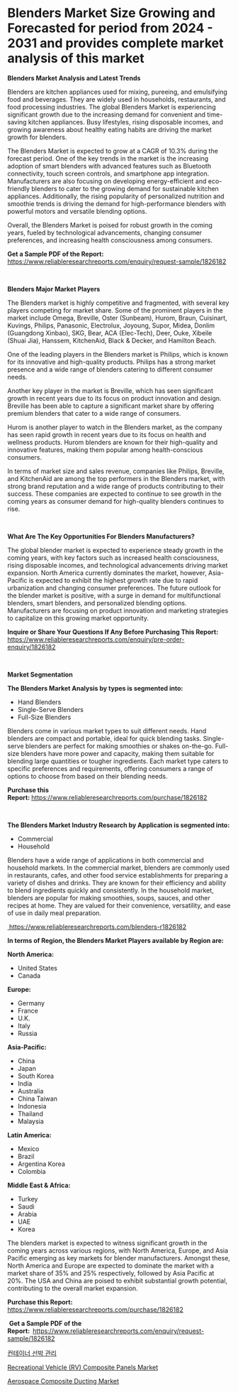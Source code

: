 <p><h1>Blenders Market Size Growing and Forecasted for period from 2024 - 2031 and provides complete market analysis of this market</h1></p><p><strong>Blenders Market Analysis and Latest Trends</strong></p>
<p><p>Blenders are kitchen appliances used for mixing, pureeing, and emulsifying food and beverages. They are widely used in households, restaurants, and food processing industries. The global Blenders Market is experiencing significant growth due to the increasing demand for convenient and time-saving kitchen appliances. Busy lifestyles, rising disposable incomes, and growing awareness about healthy eating habits are driving the market growth for blenders.</p><p>The Blenders Market is expected to grow at a CAGR of 10.3% during the forecast period. One of the key trends in the market is the increasing adoption of smart blenders with advanced features such as Bluetooth connectivity, touch screen controls, and smartphone app integration. Manufacturers are also focusing on developing energy-efficient and eco-friendly blenders to cater to the growing demand for sustainable kitchen appliances. Additionally, the rising popularity of personalized nutrition and smoothie trends is driving the demand for high-performance blenders with powerful motors and versatile blending options.</p><p>Overall, the Blenders Market is poised for robust growth in the coming years, fueled by technological advancements, changing consumer preferences, and increasing health consciousness among consumers.</p></p>
<p><strong>Get a Sample PDF of the Report:&nbsp;</strong> <a href="https://www.reliableresearchreports.com/enquiry/request-sample/1826182">https://www.reliableresearchreports.com/enquiry/request-sample/1826182</a></p>
<p>&nbsp;</p>
<p><strong>Blenders Major Market Players</strong></p>
<p><p>The Blenders market is highly competitive and fragmented, with several key players competing for market share. Some of the prominent players in the market include Omega, Breville, Oster (Sunbeam), Hurom, Braun, Cuisinart, Kuvings, Philips, Panasonic, Electrolux, Joyoung, Supor, Midea, Donlim (Guangdong Xinbao), SKG, Bear, ACA (Elec-Tech), Deer, Ouke, Xibeile (Shuai Jia), Hanssem, KitchenAid, Black & Decker, and Hamilton Beach.</p><p>One of the leading players in the Blenders market is Philips, which is known for its innovative and high-quality products. Philips has a strong market presence and a wide range of blenders catering to different consumer needs.</p><p>Another key player in the market is Breville, which has seen significant growth in recent years due to its focus on product innovation and design. Breville has been able to capture a significant market share by offering premium blenders that cater to a wide range of consumers.</p><p>Hurom is another player to watch in the Blenders market, as the company has seen rapid growth in recent years due to its focus on health and wellness products. Hurom blenders are known for their high-quality and innovative features, making them popular among health-conscious consumers.</p><p>In terms of market size and sales revenue, companies like Philips, Breville, and KitchenAid are among the top performers in the Blenders market, with strong brand reputation and a wide range of products contributing to their success. These companies are expected to continue to see growth in the coming years as consumer demand for high-quality blenders continues to rise.</p></p>
<p>&nbsp;</p>
<p><strong>What Are The Key Opportunities For Blenders Manufacturers?</strong></p>
<p><p>The global blender market is expected to experience steady growth in the coming years, with key factors such as increased health consciousness, rising disposable incomes, and technological advancements driving market expansion. North America currently dominates the market, however, Asia-Pacific is expected to exhibit the highest growth rate due to rapid urbanization and changing consumer preferences. The future outlook for the blender market is positive, with a surge in demand for multifunctional blenders, smart blenders, and personalized blending options. Manufacturers are focusing on product innovation and marketing strategies to capitalize on this growing market opportunity.</p></p>
<p><strong>Inquire or Share Your Questions If Any Before Purchasing This Report:</strong> <a href="https://www.reliableresearchreports.com/enquiry/pre-order-enquiry/1826182">https://www.reliableresearchreports.com/enquiry/pre-order-enquiry/1826182</a></p>
<p>&nbsp;</p>
<p><strong>Market Segmentation</strong></p>
<p><strong>The Blenders Market Analysis by types is segmented into:</strong></p>
<p><ul><li>Hand Blenders</li><li>Single-Serve Blenders</li><li>Full-Size Blenders</li></ul></p>
<p><p>Blenders come in various market types to suit different needs. Hand blenders are compact and portable, ideal for quick blending tasks. Single-serve blenders are perfect for making smoothies or shakes on-the-go. Full-size blenders have more power and capacity, making them suitable for blending large quantities or tougher ingredients. Each market type caters to specific preferences and requirements, offering consumers a range of options to choose from based on their blending needs.</p></p>
<p><strong>Purchase this Report:&nbsp;</strong><a href="https://www.reliableresearchreports.com/purchase/1826182">https://www.reliableresearchreports.com/purchase/1826182</a></p>
<p>&nbsp;</p>
<p><strong>The Blenders Market Industry Research by Application is segmented into:</strong></p>
<p><ul><li>Commercial</li><li>Household</li></ul></p>
<p><p>Blenders have a wide range of applications in both commercial and household markets. In the commercial market, blenders are commonly used in restaurants, cafes, and other food service establishments for preparing a variety of dishes and drinks. They are known for their efficiency and ability to blend ingredients quickly and consistently. In the household market, blenders are popular for making smoothies, soups, sauces, and other recipes at home. They are valued for their convenience, versatility, and ease of use in daily meal preparation.</p></p>
<p><a href="https://www.reliableresearchreports.com/blenders-r1826182">&nbsp;https://www.reliableresearchreports.com/blenders-r1826182</a></p>
<p><strong>In terms of Region, the Blenders Market Players available by Region are:</strong></p>
<p>
    <p> <strong> North America: </strong>
        <ul>
            <li>United States</li>
            <li>Canada</li>
        </ul>
        </p> 
    <p> <strong> Europe: </strong>
        <ul>
            <li>Germany</li>
            <li>France</li>
            <li>U.K.</li>
            <li>Italy</li>
            <li>Russia</li>
        </ul>
        </p> 
    <p> <strong> Asia-Pacific: </strong>
        <ul>
            <li>China</li>
            <li>Japan</li>
            <li>South Korea</li>
            <li>India</li>
            <li>Australia</li>
            <li>China Taiwan</li>
            <li>Indonesia</li>
            <li>Thailand</li>
            <li>Malaysia</li>
        </ul>
        </p> 
    <p> <strong> Latin America: </strong>
        <ul>
            <li>Mexico</li>
            <li>Brazil</li>
            <li>Argentina Korea</li>
            <li>Colombia</li>
        </ul>
        </p> 
    <p> <strong> Middle East & Africa: </strong>
        <ul>
            <li>Turkey</li>
            <li>Saudi</li>
            <li>Arabia</li>
            <li>UAE</li>
            <li>Korea</li>
        </ul>
    </p>
    </p>
<p><p>The blenders market is expected to witness significant growth in the coming years across various regions, with North America, Europe, and Asia Pacific emerging as key markets for blender manufacturers. Amongst these, North America and Europe are expected to dominate the market with a market share of 35% and 25% respectively, followed by Asia Pacific at 20%. The USA and China are poised to exhibit substantial growth potential, contributing to the overall market expansion.</p></p>
<p><strong>Purchase this Report: </strong><a href="https://www.reliableresearchreports.com/purchase/1826182">https://www.reliableresearchreports.com/purchase/1826182</a></p>
<p>&nbsp;<strong>Get a Sample PDF of the Report:&nbsp;&nbsp;</strong><a href="https://www.reliableresearchreports.com/enquiry/request-sample/1826182">https://www.reliableresearchreports.com/enquiry/request-sample/1826182</a></p>
<p><strong></strong></p>
<p><p><a href="https://github.com/darrellockm3ytan895656/Market-Research-Report-List-1/blob/main/528315528315.md">컨테이너 선박 관리</a></p><p><a href="https://www.linkedin.com/pulse/recreational-vehicle-rv-composite-panels-market-analysis-examines-zpz6f?trackingId=dsiReBUxQeUC6W1EvlAjNw%3D%3D">Recreational Vehicle (RV) Composite Panels Market</a></p><p><a href="https://www.linkedin.com/pulse/aerospace-composite-ducting-market-size-furnishes-valuable-information-8tnnf?trackingId=fMCAIQjKZ5Zi2f%2FR0migWw%3D%3D">Aerospace Composite Ducting Market</a></p></p>